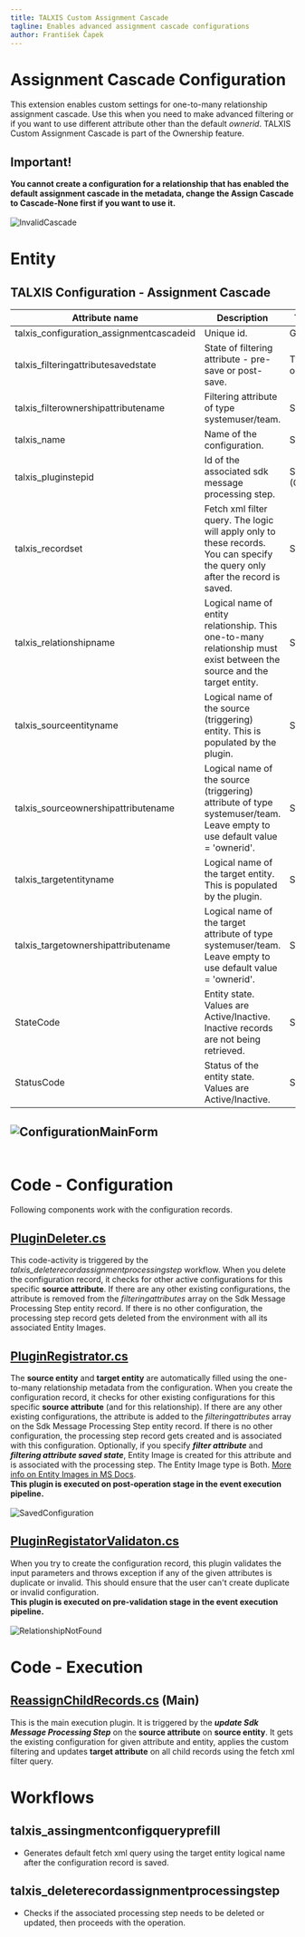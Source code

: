 ```yaml
---
title: TALXIS Custom Assignment Cascade
tagline: Enables advanced assignment cascade configurations
author: František Čapek
---
```


# **Assignment Cascade Configuration**

This extension enables custom settings for one-to-many relationship assignment cascade. Use this when you need to make advanced filtering or if you want to use different attribute other than the default _ownerid_. TALXIS Custom Assignment Cascade is part of the Ownership feature.

## Important!
**You cannot create a configuration for a relationship that has enabled the default assignment cascade in the metadata, change the Assign Cascade to Cascade-None first if you want to use it.**<br><br>
![InvalidCascade](/.attachments/AssignmentCascade/AssignmentCascadeInvalidCascade.png)

# Entity

## **TALXIS Configuration - Assignment Cascade**
| Attribute name 	| Description 	| Type | Requirement
|-	|-	|- |-
| talxis_configuration_assignmentcascadeid 	| Unique id.	| Guid | System
| talxis_filteringattributesavedstate 	| State of filtering attribute - pre-save or post-save.	| Two options | Optional
| talxis_filterownershipattributename 	| Filtering attribute of type systemuser/team. 	| String | Optional
| talxis_name 	| Name of the configuration. | String | Required
| talxis_pluginstepid 	| Id of the associated sdk message processing step. | String (Guid) | Read-only
| talxis_recordset 	| Fetch xml filter query. The logic will apply only to these records. You can specify the query only after the record is saved.| String | Optional
| talxis_relationshipname 	| Logical name of entity relationship. This one-to-many relationship must exist between the source and the target entity. 	| String | Required
| talxis_sourceentityname 	| Logical name of the source (triggering) entity. This is populated by the plugin.| String | Read-only
| talxis_sourceownershipattributename 	| Logical name of the source (triggering) attribute of type systemuser/team. Leave empty to use default value = 'ownerid'.	| String | Required
| talxis_targetentityname 	| Logical name of the target entity. This is populated by the plugin.| String | Read-only
| talxis_targetownershipattributename 	| Logical name of the target attribute of type systemuser/team. Leave empty to use default value = 'ownerid'. 	| String | Required
| StateCode 	| Entity state. Values are Active/Inactive. Inactive records are not being retrieved. | State | System
| StatusCode 	| Status of the entity state. Values are Active/Inactive.	| Status | System

![ConfigurationMainForm](/.attachments/AssignmentCascade/AssignmentCascadeConfigurationMainForm.png)
<br><br>
---

# Code - Configuration

Following components work with the configuration records.

## [PluginDeleter.cs]()

This code-activity is triggered by the _talxis_deleterecordassignmentprocessingstep_ workflow. When you delete the configuration record, it checks for other active configurations for this specific **source attribute**. If there are any other existing configurations, the attribute is removed from the _filteringattributes_ array on the Sdk Message Processing Step entity record. If there is no other configuration, the processing step record gets deleted from the environment with all its associated Entity Images.

## [PluginRegistrator.cs]()

The **source entity** and **target entity** are automatically filled using the one-to-many relationship metadata from the configuration. When you create the configuration record, it checks for other existing configurations for this specific **source attribute** (and for this relationship). If there are any other existing configurations, the attribute is added to the _filteringattributes_ array on the Sdk Message Processing Step entity record. If there is no other configuration, the processing step record gets created and is associated with this configuration. Optionally, if you specify ***filter attribute*** and ***filtering attribute saved state***, Entity Image is created for this attribute and is associated with the processing step. The Entity Image type is Both. [More info on Entity Images in MS Docs](https://docs.microsoft.com/en-us/dynamics365/customer-engagement/web-api/sdkmessageprocessingstepimage?view=dynamics-ce-odata-9).<br>**This plugin is executed on post-operation stage in the event execution pipeline.**<br><br>
![SavedConfiguration](/.attachments/AssignmentCascade/AssignmentCascadeSavedConfiguration.png)

## [PluginRegistatorValidaton.cs]()

When you try to create the configuration record, this plugin validates the input parameters and throws exception if any of the given attributes is duplicate or invalid. This should ensure that the user can't create duplicate or invalid configuration.<br>**This plugin is executed on pre-validation stage in the event execution pipeline.**<br><br>
![RelationshipNotFound](/.attachments/AssignmentCascade/AssignmentCascadeRelationshipNotFound.png)

# Code - Execution

## [ReassignChildRecords.cs]() (**Main**)

This is the main execution plugin. It is triggered by the ***update Sdk Message Processing Step*** on the **source attribute** on **source entity**. It gets the existing configuration for given attribute and entity, applies the custom filtering and updates **target attribute** on all child records using the fetch xml filter query.<br>

# Workflows

## talxis_assingmentconfigqueryprefill

- Generates default fetch xml query using the target entity logical name after the configuration record is saved.  

## talxis_deleterecordassignmentprocessingstep

- Checks if the associated processing step needs to be deleted or updated, then proceeds with the operation.

